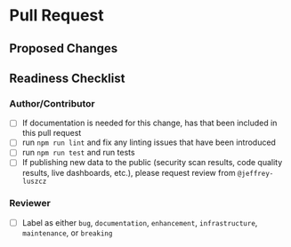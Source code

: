 # Pull Request

<!--
PR title needs to be prefixed with a conventional commit type
(build,chore,ci,docs,feat,fix,perf,refactor,revert,style,test)

It should also be brief and descriptive for a good changelog entry

examples: "feat: add new logger" or "fix: remove unused imports"
-->

## Proposed Changes

<!-- Describe what the changes are and link to a GitHub Issue if one exists -->

## Readiness Checklist

### Author/Contributor

- [ ] If documentation is needed for this change, has that been included in this pull request
- [ ] run `npm run lint` and fix any linting issues that have been introduced
- [ ] run `npm run test` and run tests
- [ ] If publishing new data to the public (security scan results, code quality results, live dashboards, etc.), please request review from `@jeffrey-luszcz`

### Reviewer

- [ ] Label as either `bug`, `documentation`, `enhancement`, `infrastructure`, `maintenance`, or `breaking`
